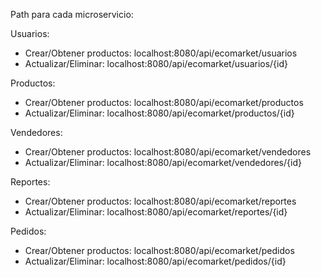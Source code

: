 Path para cada microservicio:

Usuarios:
  - Crear/Obtener productos: localhost:8080/api/ecomarket/usuarios
  - Actualizar/Eliminar: localhost:8080/api/ecomarket/usuarios/{id}

Productos:
  - Crear/Obtener productos: localhost:8080/api/ecomarket/productos
  - Actualizar/Eliminar: localhost:8080/api/ecomarket/productos/{id}

Vendedores:
  - Crear/Obtener productos: localhost:8080/api/ecomarket/vendedores
  - Actualizar/Eliminar: localhost:8080/api/ecomarket/vendedores/{id}

Reportes:
  - Crear/Obtener productos: localhost:8080/api/ecomarket/reportes
  - Actualizar/Eliminar: localhost:8080/api/ecomarket/reportes/{id}

Pedidos:
  - Crear/Obtener productos: localhost:8080/api/ecomarket/pedidos
  - Actualizar/Eliminar: localhost:8080/api/ecomarket/pedidos/{id}
